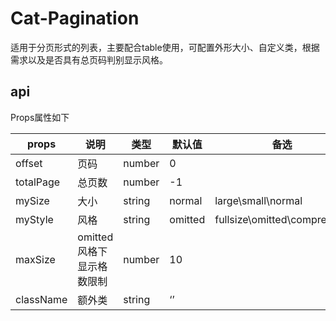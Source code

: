 # Cat-Pagination
适用于分页形式的列表，主要配合table使用，可配置外形大小、自定义类，根据需求以及是否具有总页码判别显示风格。

## api


Props属性如下

props | 说明 | 类型 | 默认值 | 备选 
------------ |--------------- | ------------- | ------------- | -------------
offset | 页码 | number | 0 |
totalPage | 总页数 | number | -1 |
mySize | 大小 | string | normal | large\small\normal
myStyle | 风格 | string | omitted | fullsize\omitted\compressed
maxSize | omitted风格下显示格数限制 | number | 10 |
className | 额外类 | string | ‘’ |

